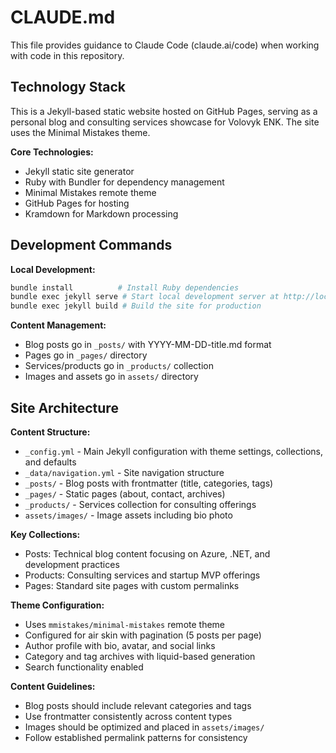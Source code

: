# CLAUDE.md

This file provides guidance to Claude Code (claude.ai/code) when working with code in this repository.

## Technology Stack

This is a Jekyll-based static website hosted on GitHub Pages, serving as a personal blog and consulting services showcase for Volovyk ENK. The site uses the Minimal Mistakes theme.

**Core Technologies:**
- Jekyll static site generator
- Ruby with Bundler for dependency management
- Minimal Mistakes remote theme
- GitHub Pages for hosting
- Kramdown for Markdown processing

## Development Commands

**Local Development:**
```bash
bundle install          # Install Ruby dependencies
bundle exec jekyll serve # Start local development server at http://localhost:4000
bundle exec jekyll build # Build the site for production
```

**Content Management:**
- Blog posts go in `_posts/` with YYYY-MM-DD-title.md format
- Pages go in `_pages/` directory
- Services/products go in `_products/` collection
- Images and assets go in `assets/` directory

## Site Architecture

**Content Structure:**
- `_config.yml` - Main Jekyll configuration with theme settings, collections, and defaults
- `_data/navigation.yml` - Site navigation structure
- `_posts/` - Blog posts with frontmatter (title, categories, tags)
- `_pages/` - Static pages (about, contact, archives)
- `_products/` - Services collection for consulting offerings
- `assets/images/` - Image assets including bio photo

**Key Collections:**
- Posts: Technical blog content focusing on Azure, .NET, and development practices
- Products: Consulting services and startup MVP offerings
- Pages: Standard site pages with custom permalinks

**Theme Configuration:**
- Uses `mmistakes/minimal-mistakes` remote theme
- Configured for air skin with pagination (5 posts per page)
- Author profile with bio, avatar, and social links
- Category and tag archives with liquid-based generation
- Search functionality enabled

**Content Guidelines:**
- Blog posts should include relevant categories and tags
- Use frontmatter consistently across content types
- Images should be optimized and placed in `assets/images/`
- Follow established permalink patterns for consistency